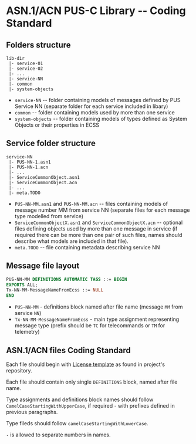 ASN.1/ACN PUS-C Library -- Coding Standard
==========================================

## Folders structure
```
lib-dir
 |- service-01
 |- service-02
 |- ...
 |- service-NN
 |- common
 |- system-objects
```

* `service-NN` -- folder containing models of messages defined by PUS Service NN (separate folder for each service included in libary)
* `common` -- folder containing models used by more than one service
* `system-objects` -- folder containing models of types defined as System Objects or their properties in ECSS 

## Service folder structure
```
service-NN
 |- PUS-NN-1.asn1
 |- PUS-NN-1.acn
 |- ...
 |- ServiceCommonObject.asn1
 |- ServiceCommonObject.acn
 |- ...
 |- meta.TODO
```

* `PUS-NN-MM.asn1` and `PUS-NN-MM.acn` -- files containing models of message number MM from service NN (separate files for each message type modelled from service)
* `ServiceCommonObjectX.asn1` and `ServiceCommonObjectX.acn` -- optional files defining objects used by more than one message in service (if required there can be more than one pair of such files, names should describe what models are included in that file).
* `meta.TODO` -- file containing metadata describing service NN

## Message file layout
```asn1
PUS-NN-MM DEFINITIONS AUTOMATIC TAGS ::= BEGIN
EXPORTS ALL;
Tx-NN-MM-MessageNameFromEcss ::= NULL
END
```

* `PUS-NN-MM` - definitions block named after file name (message `MM` from service `NN`)
* `Tx-NN-MM-MessageNameFromEcss` - main type assignment representing message type (prefix should be `TC` for telecommands or `TM` for telemetry)

## ASN.1/ACN files Coding Standard
Each file should begin with [License template](https://github.com/n7mobile/asn1-pusc-lib/blob/master/license-template.txt) as found in project's repository.

Each file should contain only single `DEFINITIONS` block, named after file name.

Type assignments and definitions block names should follow `CamelCaseStartingWithUpperCase`, if required - with prefixes defined in previous paragraphs.

Type fileds should follow `camelCaseStartingWithLowerCase`.

`-` is allowed to separate numbers in names.